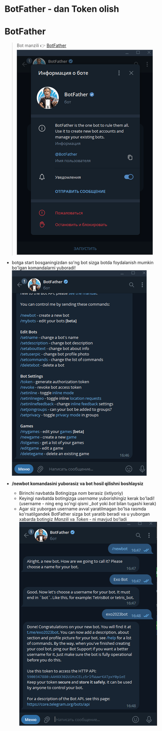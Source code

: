 # **BotFather - dan Token olish** 


# __BotFather__
> Bot manzili 👉 [BotFather](https://t.me/BotFather)
![BotFather](images/b1.PNG)




- botga start bosganingizdan so'ng bot sizga botda foydalanish mumkin bo'lgan komandalarni yuboradi!
![BotFather](images/b2.PNG)



- **/newbot komandasini yuborasiz va bot hosil qilishni boshlaysiz**
	- Birinchi navbatda Botingizga *nom* berasiz (ixtiyoriy)
	- Keyingi navbatda botingizga *username* yuborishingiz kerak bo'ladi!(username - ning eng so'ngi qismi *_bot* yoki *bot* bilan tugashi kerak)
	- Agar siz yuborgan username avval yaratilmagan bo'lsa rasmda ko'rsatilgandek BotFather sizga bot yaratib beradi va u yuborgan xabarda botingiz *Manzili* va *Token* - ni mavjud bo'ladi
![ПУСК+R](images/b3.PNG)

